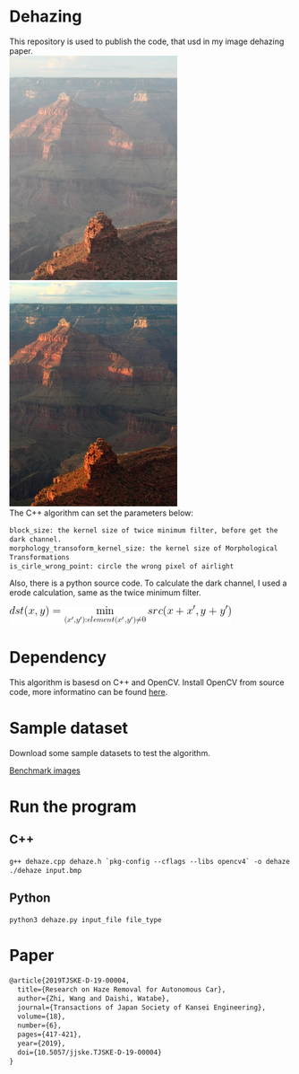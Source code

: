 # Dehazing
This repository is used to publish the code, that usd in my image dehazing paper.  
<img height="400" src="./others/input.jpg" width="300"/>
<img height="400" src="./others/output.jpg" width="300"/>  
The C++ algorithm can set the parameters below:
```
block_size: the kernel size of twice minimum filter, before get the dark channel.
morphology_transoform_kernel_size: the kernel size of Morphological Transformations
is_cirle_wrong_point: circle the wrong pixel of airlight  
```
Also, there is a python source code.
To calculate the dark channel, I used a erode calculation, same as the twice minimum filter.  
  
![erode](./others/erode_formula.png)
# Dependency
This algorithm is basesd on C++ and OpenCV.
Install OpenCV from source code, more informatino can be found 
[here](./others/install_opencv.md).
# Sample dataset
Download some sample datasets to test the algorithm.

[Benchmark images](http://kaiminghe.com/cvpr09/images.rar)
# Run the program
## C++
```
g++ dehaze.cpp dehaze.h `pkg-config --cflags --libs opencv4` -o dehaze
./dehaze input.bmp
```
## Python
```
python3 dehaze.py input_file file_type
```
# Paper
```
@article{2019TJSKE-D-19-00004,
  title={Research on Haze Removal for Autonomous Car},
  author={Zhi, Wang and Daishi, Watabe},
  journal={Transactions of Japan Society of Kansei Engineering},
  volume={18},
  number={6},
  pages={417-421},
  year={2019},
  doi={10.5057/jjske.TJSKE-D-19-00004}
}
```
